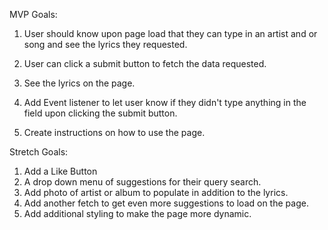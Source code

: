 MVP Goals:
1. User should know upon page load that they can type in an artist and or song and see the lyrics they requested.

2. User can click a submit button to fetch the data requested.
3. See the lyrics on the page.

4. Add Event listener to let user know if they didn't type anything in the field upon clicking the submit button.

5. Create instructions on how to use the page.

Stretch Goals:
1. Add a Like Button
2. A drop down menu of suggestions for their query search.
3. Add photo of artist or album to populate in addition to the lyrics. 
5. Add another fetch to get even more suggestions to load on the page. 
6. Add additional styling to make the page more dynamic.


